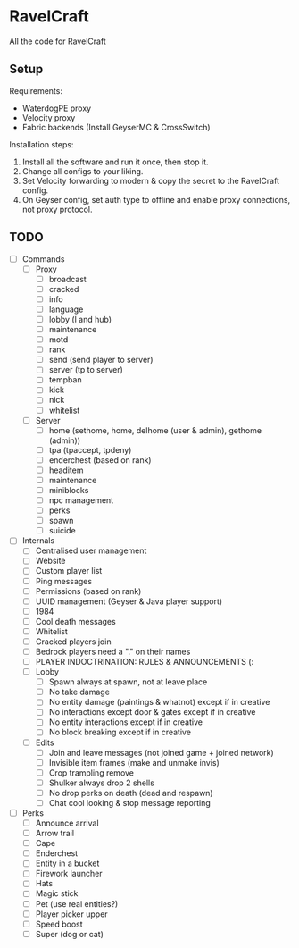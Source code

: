 # RavelCraft

All the code for RavelCraft

## Setup

Requirements:
* WaterdogPE proxy
* Velocity proxy
* Fabric backends (Install GeyserMC & CrossSwitch)

Installation steps:
1. Install all the software and run it once, then stop it.
2. Change all configs to your liking.
3. Set Velocity forwarding to modern & copy the secret to the RavelCraft config.
4. On Geyser config, set auth type to offline and enable proxy connections, not proxy protocol.

## TODO

- [ ] Commands
    - [ ] Proxy
        - [ ] broadcast
        - [ ] cracked
        - [ ] info
        - [ ] language
        - [ ] lobby (l and hub)
        - [ ] maintenance
        - [ ] motd
        - [ ] rank
        - [ ] send (send player to server)
        - [ ] server (tp to server)
        - [ ] tempban
        - [ ] kick
        - [ ] nick
        - [ ] whitelist
    - [ ] Server
        - [ ] home (sethome, home, delhome (user & admin), gethome (admin))
        - [ ] tpa (tpaccept, tpdeny)
        - [ ] enderchest (based on rank)
        - [ ] headitem
        - [ ] maintenance
        - [ ] miniblocks
        - [ ] npc management
        - [ ] perks
        - [ ] spawn
        - [ ] suicide
- [ ] Internals
    - [ ] Centralised user management
    - [ ] Website
    - [ ] Custom player list
    - [ ] Ping messages
    - [ ] Permissions (based on rank)
    - [ ] UUID management (Geyser & Java player support)
    - [ ] 1984
    - [ ] Cool death messages
    - [ ] Whitelist
    - [ ] Cracked players join
    - [ ] Bedrock players need a "." on their names
    - [ ] PLAYER INDOCTRINATION: RULES & ANNOUNCEMENTS (:
    - [ ] Lobby
        - [ ] Spawn always at spawn, not at leave place
        - [ ] No take damage
        - [ ] No entity damage (paintings & whatnot) except if in creative
        - [ ] No interactions except door & gates except if in creative
        - [ ] No entity interactions except if in creative
        - [ ] No block breaking except if in creative
    - [ ] Edits
        - [ ] Join and leave messages (not joined game + joined network)
        - [ ] Invisible item frames (make and unmake invis)
        - [ ] Crop trampling remove
        - [ ] Shulker always drop 2 shells
        - [ ] No drop perks on death (dead and respawn)
        - [ ] Chat cool looking & stop message reporting
- [ ] Perks
    - [ ] Announce arrival
    - [ ] Arrow trail
    - [ ] Cape
    - [ ] Enderchest
    - [ ] Entity in a bucket
    - [ ] Firework launcher
    - [ ] Hats
    - [ ] Magic stick
    - [ ] Pet (use real entities?)
    - [ ] Player picker upper
    - [ ] Speed boost
    - [ ] Super (dog or cat)